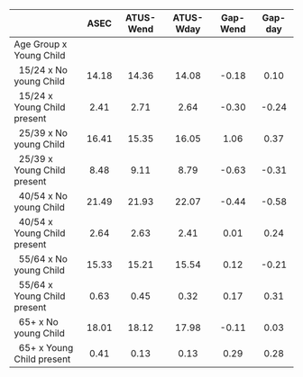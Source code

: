 
|                      |         ASEC |    ATUS-Wend |    ATUS-Wday |     Gap-Wend |      Gap-day |
| -------------------- | :----------: | :----------: | :----------: | :----------: | :----------: |
| Age Group x Young Child |              |              |              |              |              |
| &nbsp;&nbsp;15/24 x No young Child |        14.18 |        14.36 |        14.08 |        -0.18 |         0.10 |
| &nbsp;&nbsp;15/24 x Young Child present |         2.41 |         2.71 |         2.64 |        -0.30 |        -0.24 |
| &nbsp;&nbsp;25/39 x No young Child |        16.41 |        15.35 |        16.05 |         1.06 |         0.37 |
| &nbsp;&nbsp;25/39 x Young Child present |         8.48 |         9.11 |         8.79 |        -0.63 |        -0.31 |
| &nbsp;&nbsp;40/54 x No young Child |        21.49 |        21.93 |        22.07 |        -0.44 |        -0.58 |
| &nbsp;&nbsp;40/54 x Young Child present |         2.64 |         2.63 |         2.41 |         0.01 |         0.24 |
| &nbsp;&nbsp;55/64 x No young Child |        15.33 |        15.21 |        15.54 |         0.12 |        -0.21 |
| &nbsp;&nbsp;55/64 x Young Child present |         0.63 |         0.45 |         0.32 |         0.17 |         0.31 |
| &nbsp;&nbsp;65+ x No young Child |        18.01 |        18.12 |        17.98 |        -0.11 |         0.03 |
| &nbsp;&nbsp;65+ x Young Child present |         0.41 |         0.13 |         0.13 |         0.29 |         0.28 |

